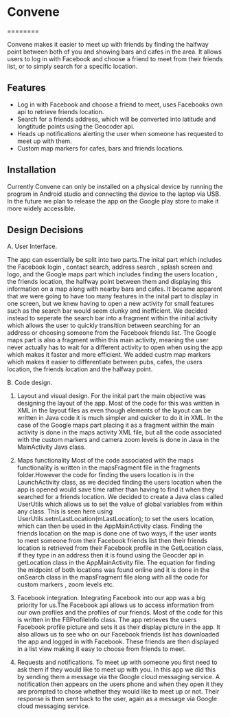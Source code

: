 # Convene
========

Convene makes it easier to meet up with friends by finding the halfway point between 
both of you and showing bars and cafes in the area. It allows users to log in with Facebook 
and choose a friend to meet from their friends list, or to simply search for a specific location.

Features
--------
- Log in with Facebook and choose a friend to meet, uses Facebooks own api to retrieve friends location.
- Search for a friends address, which will be converted into latitude and longtitude points using the Geocoder api.
- Heads up notifications alerting the user when someone has requested to meet up with them.
- Custom map markers for cafes, bars and friends locations.

Installation
------------
Currently Convene can only be installed on a physical device by running the program in Android studio and 
connecting the device to the laptop via USB. In the future we plan to release the app on the Google play store
to make it more widely accessible.

Design Decisions
----------------
A. User Interface.

The app can essentially be split into two parts.The inital part which includes the Facebook login , contact search,
address search , splash screen and logo, and the Google maps part which includes finding the users location ,
the friends location, the halfway point between them and displaying this information on a map along with nearby bars and cafes.
It became apparent that we were going to have too many features in the inital part to display in one screen, but we knew having to
open a new activity for small features such as the search bar would seem clunky and inefficient. We decided instead to seperate the
search bar into a fragment within the initial activity which allows the user to quickly transition between searching for an
address or choosing someone from the Facebook friends list.
    The Google maps part is also a fragment within this main activity, meaning the user never actually has to wait for a different 
activity to open when using the app which makes it faster and more efficient. We added custm map markers which makes it easier to 
differentiate between pubs, cafes, the users location, the friends location and the halfway point.

B. Code design.

1. Layout and visual design.
For the inital part the main objective was designing the layout of the app. Most of the code for this was written in XML in the
layout files as even though elements of the layout can be written in Java code it is much simpler and quicker to do it in XML.
In the case of the Google maps part placing it as a fragment within the main activity is done in the maps activity XML file, but all 
the code associated with the custom markers and camera zoom levels is done in Java in the MainActivity Java class.

2. Maps functionality
Most of the code associated with the maps functionality is written in the mapsFragment file in the fragments folder.However the code for finding the users location is in the LaunchActivity class, as we decided finding the users location when the app is opened would save time rather than having to find it when they searched for a friends location. We decided to create a Java class called UserUtils which allows us to set the value of global variables from within any class. This is seen here using  UserUtils.setmLastLocation(mLastLocation); to set the users location, which can then be used in the AppMainActivity class. Finding the friends location on the map is done one of two ways, if the user wants to meet someone from their Facebook friends list then their friends location is retrieved from their Facebook profile in the GetLocation class, if they type in an address then it is found using the Geocder api in getLocation class in the AppMainActivity file. The equation for finding the midpoint of both locations was found online and it is done in the onSearch class in the mapsFragment file along with all the code for custom markers , zoom levels etc.

3. Facebook integration.
Integrating Facebook into our app was a big priority for us.The Facebook api allows us to access information from our own profiles and the profiles of our friends. Most of the code for this is written in the FBProfileInfo class. The app retrieves the users Facebook profile picture and sets it as their display picture in the app. It also allows us to see who on our Facebook friends list has downloaded the app and logged in with Facebook. These friends are then displayed in a list view making it easy to choose from friends to meet.

4. Requests and notifications.
To meet up with someone you first need to ask them if they would like to meet up with you. In this app we did this by sending them a message via the Google cloud messaging service. A notification then appears on the users phone and when they open it they are prompted to chose whether they would like to meet up or not. Their response is then sent back to the user, again as a message via Google cloud messaging service.



